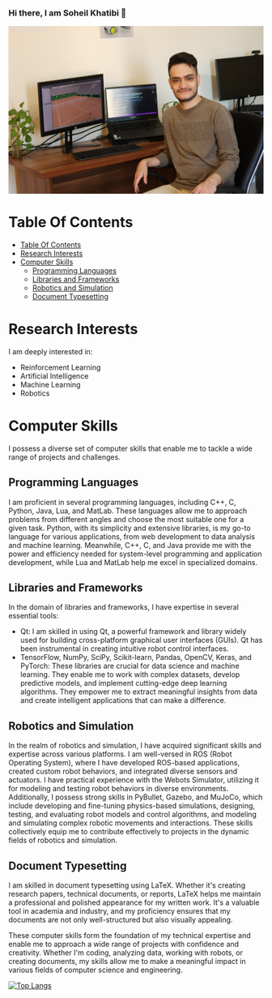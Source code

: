 ### Hi there, I am Soheil Khatibi 👋

<!--
<a href="URL_REDIRECT" target="blank"><img align="center" src="URL_TO_YOUR_IMAGE" height="100" /></a>
-->
<a href="https://soheilkhatibi.github.io/" target="blank"><img align="center" src="https://github.com/SoheilKhatibi/SoheilKhatibi/blob/main/images/Soheil_Khatibi.jpg" /></a>

# Table Of Contents
- [Table Of Contents](#table-of-contents)
- [Research Interests](#research-interests)
- [Computer Skills](#computer-skills)
  - [Programming Languages](#programming-languages)
  - [Libraries and Frameworks](#libraries-and-frameworks)
  - [Robotics and Simulation](#robotics-and-simulation)
  - [Document Typesetting](#document-typesetting)


# Research Interests

I am deeply interested in:
- Reinforcement Learning
- Artificial Intelligence
- Machine Learning
- Robotics

# Computer Skills

I possess a diverse set of computer skills that enable me to tackle a wide range of projects and challenges. 

## Programming Languages
I am proficient in several programming languages, including C++, C, Python, Java, Lua, and MatLab. These languages allow me to approach problems from different angles and choose the most suitable one for a given task. Python, with its simplicity and extensive libraries, is my go-to language for various applications, from web development to data analysis and machine learning. Meanwhile, C++, C, and Java provide me with the power and efficiency needed for system-level programming and application development, while Lua and MatLab help me excel in specialized domains.

## Libraries and Frameworks
In the domain of libraries and frameworks, I have expertise in several essential tools:
- Qt: I am skilled in using Qt, a powerful framework and library widely used for building cross-platform graphical user interfaces (GUIs). Qt has been instrumental in creating intuitive robot control interfaces.
- TensorFlow, NumPy, SciPy, Scikit-learn, Pandas, OpenCV, Keras, and PyTorch: These libraries are crucial for data science and machine learning. They enable me to work with complex datasets, develop predictive models, and implement cutting-edge deep learning algorithms. They empower me to extract meaningful insights from data and create intelligent applications that can make a difference.

## Robotics and Simulation
In the realm of robotics and simulation, I have acquired significant skills and expertise across various platforms. I am well-versed in ROS (Robot Operating System), where I have developed ROS-based applications, created custom robot behaviors, and integrated diverse sensors and actuators. I have practical experience with the Webots Simulator, utilizing it for modeling and testing robot behaviors in diverse environments. Additionally, I possess strong skills in PyBullet, Gazebo, and MuJoCo, which include developing and fine-tuning physics-based simulations, designing, testing, and evaluating robot models and control algorithms, and modeling and simulating complex robotic movements and interactions. These skills collectively equip me to contribute effectively to projects in the dynamic fields of robotics and simulation.


## Document Typesetting
I am skilled in document typesetting using LaTeX. Whether it's creating research papers, technical documents, or reports, LaTeX helps me maintain a professional and polished appearance for my written work. It's a valuable tool in academia and industry, and my proficiency ensures that my documents are not only well-structured but also visually appealing.

These computer skills form the foundation of my technical expertise and enable me to approach a wide range of projects with confidence and creativity. Whether I'm coding, analyzing data, working with robots, or creating documents, my skills allow me to make a meaningful impact in various fields of computer science and engineering.

<!-- ![Soheil's GitHub stats](https://github-readme-stats.vercel.app/api?username=soheilkhatibi&show_icons=true&bg_color=00000000) -->

[![Top Langs](https://github-readme-stats.vercel.app/api/top-langs/?username=soheilkhatibi&layout=pie)](https://github.com/anuraghazra/github-readme-stats)


<!--
**SoheilKhatibi/soheilkhatibi** is a ✨ _special_ ✨ repository because its `README.md` (this file) appears on your GitHub profile.

Here are some ideas to get you started:

- 🔭 I’m currently working on ...
- 🌱 I’m currently learning ...
- 👯 I’m looking to collaborate on ...
- 🤔 I’m looking for help with ...
- 💬 Ask me about ...
- 📫 How to reach me: ...
- 😄 Pronouns: ...
- ⚡ Fun fact: ...
-->
